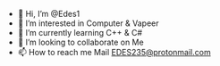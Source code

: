 - 👋 Hi, I’m @Edes1
- 👀 I’m interested in Computer & Vapeer
- 🌱 I’m currently learning C++ & C#
- 💞️ I’m looking to collaborate on Me 
- 📫 How to reach me  Mail EDES235@protonmail.com

<!---
Edes1/Edes1 is a ✨ special ✨ repository because its `README.md` (this file) appears on your GitHub profile.
You can click the Preview link to take a look at your changes.
--->

